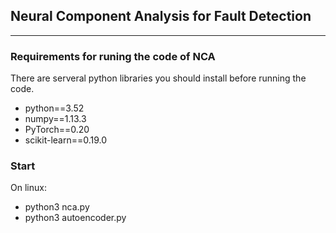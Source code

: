 ## Neural Component Analysis for Fault Detection
***

### Requirements for runing the code of NCA
There are serveral python libraries you should install before running the code.
* python==3.52
* numpy==1.13.3
* PyTorch==0.20
* scikit-learn==0.19.0

### Start
On linux:
* python3 nca.py
* python3 autoencoder.py